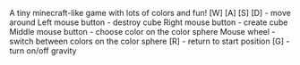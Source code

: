 A tiny minecraft-like game with lots of colors and fun!
[W] [A] [S] [D] - move around
Left mouse button - destroy cube
Right mouse button - create cube
Middle mouse button - choose color on the color sphere
Mouse wheel - switch between colors on the color sphere
[R] - return to start position
[G] - turn on/off gravity
